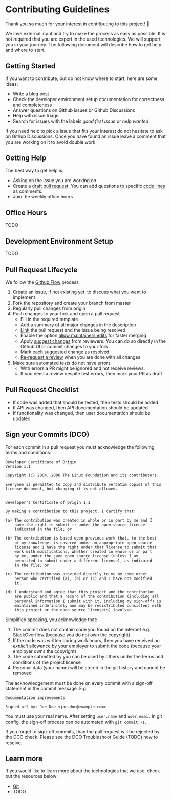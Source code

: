 

# Contributing Guidelines

Thank you so much for your interest in contributing to this project! 💖

We love external input and try to make the process as easy as possible. 
It is not required that you are expert in the used technologies. 
We will support you in your journey. The following document will describe
how to get help and where to start.


## Getting Started
If you want to contribute, but do not know where to start, here are some ideas:

* Write a blog post
* Check the developer environment setup documentation for correctness and completeness
* Answer questions on Github issues or Github Discussions
* Help with issue triage
* Search for issues with the labels *good first issue* or *help wanted*

If you need help to pick a issue that fits your interest do not hesitate to ask on Github Discussions.
Once you have found an issue leave a comment that you are working on it to avoid double work.

## Getting Help
The best way to get help is:

* Asking on the issue you are working on
* Create a [draft pull request](https://docs.github.com/en/pull-requests/collaborating-with-pull-requests/proposing-changes-to-your-work-with-pull-requests/about-pull-requests#draft-pull-requests). You can add questions to specific [code lines](https://docs.github.com/en/pull-requests/collaborating-with-pull-requests/reviewing-changes-in-pull-requests/commenting-on-a-pull-request#adding-line-comments-to-a-pull-request) as comments.
* Join the weekly office hours

## Office Hours

TODO

## Development Environment Setup

TODO

## Pull Request Lifecycle

We follow the [Github Flow](https://docs.github.com/en/get-started/quickstart/github-flow) process

1. Create an issue, if not existing yet, to discuss what you want to implement
2. Fork the repository and create your branch from master
2. Regularly pull changes from origin
4. Push changes to your fork and open a pull request 
    * Fill in the required template
    * Add a summary of all major changes in the description
    * [Link](https://docs.github.com/en/issues/tracking-your-work-with-issues/linking-a-pull-request-to-an-issue)  the pull request and the issue being resolved
    * Enable the option [allow maintainers edits](https://docs.github.com/en/pull-requests/collaborating-with-pull-requests/working-with-forks/allowing-changes-to-a-pull-request-branch-created-from-a-fork) for faster merging
    * Apply [suggest changes](https://docs.github.com/en/pull-requests/collaborating-with-pull-requests/reviewing-changes-in-pull-requests/incorporating-feedback-in-your-pull-request) from reviewers. You can do so directly in the Github UI or commit changes to your fork
    * Mark each suggested change as [resolved](https://docs.github.com/en/pull-requests/collaborating-with-pull-requests/reviewing-changes-in-pull-requests/commenting-on-a-pull-request#resolving-conversations)
    * [Re-request a review](https://docs.github.com/en/pull-requests/collaborating-with-pull-requests/reviewing-changes-in-pull-requests/incorporating-feedback-in-your-pull-request#re-requesting-a-review) when you are done with all changes
5. Make sure automated tests do not have errors
    * With errors a PR might be ignored and not receive reviews. 
    * If you need a review despite test errors, then mark your PR as draft.


## Pull Request Checklist <!-- TODO enhance this list-->

* If code was added that should be tested, then tests should be added
* If API was changed, then API documentation should be updated
* If functionality was changed, then user documentation should be updated


## Sign your Commits (DCO)

For each commit in a pull request you must acknowledge the following terms and conditions:

<!-- Copied from https://developercertificate.org/. License in text below. Do not modify. -->
```
Developer Certificate of Origin
Version 1.1

Copyright (C) 2004, 2006 The Linux Foundation and its contributors.

Everyone is permitted to copy and distribute verbatim copies of this
license document, but changing it is not allowed.


Developer's Certificate of Origin 1.1

By making a contribution to this project, I certify that:

(a) The contribution was created in whole or in part by me and I
    have the right to submit it under the open source license
    indicated in the file; or

(b) The contribution is based upon previous work that, to the best
    of my knowledge, is covered under an appropriate open source
    license and I have the right under that license to submit that
    work with modifications, whether created in whole or in part
    by me, under the same open source license (unless I am
    permitted to submit under a different license), as indicated
    in the file; or

(c) The contribution was provided directly to me by some other
    person who certified (a), (b) or (c) and I have not modified
    it.

(d) I understand and agree that this project and the contribution
    are public and that a record of the contribution (including all
    personal information I submit with it, including my sign-off) is
    maintained indefinitely and may be redistributed consistent with
    this project or the open source license(s) involved.
```
<!-- DCO end. Do not modify -->

Simplified speaking, you acknowledge that:
1. The commit does not contain code you found on the internet e.g. StackOverflow (because you do not own the copyright)
2. If the code was written during work hours, then you have received an *explicit* allowance by your employer to submit the code (because your employer owns the copyright)
3. The code submitted by you can be used by others under the terms and conditions of the project license
4. Personal data (your name) will be stored in the git history and cannot be removed

The acknowledgement must be done on every commit with a sign-off statement in the commit message. E.g.
```
Documentation improvements

Signed-off-by: Joe Doe <joe.doe@example.com>
```
You must use your real name. After setting `user.name` and `user.email` in git config, the sign-off process can be automated with `git commit -s`.

If you forget to sign-off commits, than the pull request will be rejected by the DCO check. Please see the DCO Troubleshoot Guide (TODO) how to resolve.

## Learn more <!-- Enhance this list -->

If you would like to learn more about the technologies that we use, check out the resources below:

* [Git](https://ohshitgit.com/)
* TODO

